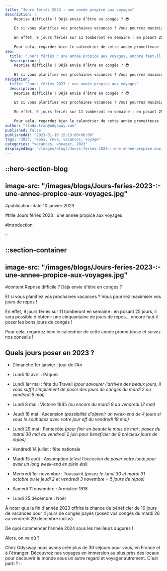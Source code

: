```yaml
---
title: "Jours fériés 2023 : une année propice aux voyages"
description: |
    Reprise difficile ? Déjà envie d’être en congés ? 😎
    
    Et si vous planifiez vos prochaines vacances ? Vous pourrez maximiser vos jours de repos ! 🤪
    
    En effet, 9 jours fériés sur 11 tomberont en semaine : en posant 25 jours off, il sera possible d’obtenir une cinquantaine de jours de repos.
    
    Pour cela, regardez bien le calendrier de cette année prometteuse !
seo:
  title: "Jours fériés : une année propice aux voyages, encore faut-il poser les bons jours de congés."
  description: |
    Reprise difficile ? Déjà envie d’être en congés ? 😎
    
    Et si vous planifiez vos prochaines vacances ? Vous pourrez maximiser vos jours de re
navigation:
  title: "Jours fériés 2023 : une année propice aux voyages"
  description: |
    Reprise difficile ? Déjà envie d’être en congés ? 😎
    
    Et si vous planifiez vos prochaines vacances ? Vous pourrez maximiser vos jours de repos ! 🤪
    
    En effet, 9 jours fériés sur 11 tomberont en semaine : en posant 25 jours off, il sera possible d’obtenir une cinquantaine de jours de repos.
    
    Pour cela, regardez bien le calendrier de cette année prometteuse !
author: "linda.tran@odysway.com"
published: false
publishedAt: "2023-01-10 15:13:00+00:00"
tags: "2023, repos, rêve, vacances, voyage"
categories: "vacances, voyager, 2023"
displayedImg: "/images/blogs/Jours-feries-2023-:-une-annee-propice-aux-voyages.jpg"
---
```


::hero-section-blog
---
image-src: "/images/blogs/Jours-feries-2023-:-une-annee-propice-aux-voyages.jpg"
---
#publication-date
10 janvier 2023

#title
Jours fériés 2023 : une année propice aux voyages

#introduction

::

::section-container
---
image-src: "/images/blogs/Jours-feries-2023-:-une-annee-propice-aux-voyages.jpg"
---
#content
Reprise difficile ? Déjà envie d'être en congés ?

Et si vous planifiez vos prochaines vacances ? Vous pourriez maximiser vos jours de repos !

En effet, 9 jours fériés sur 11 tomberont en semaine : en posant 25 jours, il sera possible d'obtenir une cinquantaine de jours de repos... encore faut-il poser les bons jours de congés !

Pour cela, regardez bien le calendrier de cette année prometteuse et suivez nos conseils ! 

## Quels jours poser en 2023 ?

*   Dimanche 1er janvier : jour de l'An
    
*   Lundi 10 avril : Pâques 
    
*   Lundi 1er mai : fête du Travail _(pour savourer l'arrivée des beaux jours, il vous suffit simplement de poser des jours de congés du mardi 2 au vendredi 5 mai)_
    
*   Lundi 8 mai : Victoire 1945 _(ou encore du mardi 9 au vendredi 12 mai)_
    
*   Jeudi 18 mai : Ascension _(possibilité d'obtenir un week-end de 4 jours si vous le souhaitez avec votre jour off du vendredi 19 mai)_
    
*   Lundi 29 mai : Pentecôte _(pour finir en beauté le mois de mai : posez du mardi 30 mai au vendredi 2 juin pour bénéficier de 8 précieux jours de repos)_
    
*   Vendredi 14 juillet : fête nationale
    
*   Mardi 15 août : Assomption _(c'est l'occasion de poser votre lundi pour avoir un long week-end en plein été)_
    
*   Mercredi 1er novembre : Toussaint _(posez le lundi 30 et mardi 31 octobre ou le jeudi 2 et vendredi 3 novembre = 5 jours de repos)_
    
*   Samedi 11 novembre : Armistice 1918
    
*   Lundi 25 décembre : Noël
    

À noter que la fin d'année 2023 offrira la chance de bénéficier de 10 jours de vacances pour 4 jours de congés payés (posez vos congés du mardi 26 au vendredi 29 décembre inclus).

De quoi commencer l'année 2024 sous les meilleurs augures !

Alors, on va où ?

Chez Odysway nous avons créé plus de 30 séjours pour vous, en France et à l'étranger. Découvrez nos voyages en immersion au plus près des locaux pour découvrir le monde sous un autre regard et voyager autrement. C'est parti ?
::
